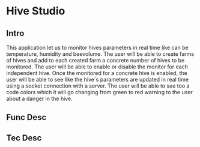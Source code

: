 # Hive Studio

## Intro

This application let us to monitor hives parameters in real time like can be temperature, humidity and beevolume. 
The user will be able to create farms of hives and add to each created farm a concrete number of hives to be monitored.
The user will be able to enable or disable the monitor for each independent hive.
Once the monitored for a concrete hive is enabled, the user will be able to see like the hive´s parameters are updated in real time using a socket connection with a server.
The user will be able to see too a code colors which it will go changing from green to red warning to the user about a danger in the hive.


## Func Desc



## Tec Desc